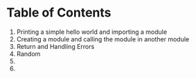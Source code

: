 # Table of Contents
1. Printing a simple hello world and importing a module
2. Creating a module and calling the module in another module
3. Return and Handling Errors
4. Random
5.
6. 